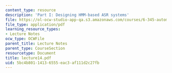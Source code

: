 ```yaml
---
content_type: resource
description: 'Part I: Designing HMM-based ASR systems'
file: https://ol-ocw-studio-app-qa.s3.amazonaws.com/courses/6-345-automatic-speech-recognition-spring-2003/5bc4b80114136555eac3af111d2c27fb_lecture14.pdf
file_type: application/pdf
learning_resource_types:
- Lecture Notes
ocw_type: OCWFile
parent_title: Lecture Notes
parent_type: CourseSection
resourcetype: Document
title: lecture14.pdf
uid: 5bc4b801-1413-6555-eac3-af111d2c27fb
---
```

